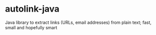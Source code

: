 # autolink-java
Java library to extract links (URLs, email addresses) from plain text; fast, small and hopefully smart
